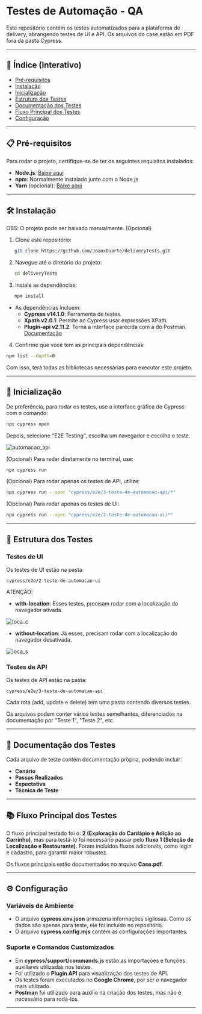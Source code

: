 # Testes de Automação - QA

Este repositório contém os testes automatizados para a plataforma de delivery, abrangendo testes de UI e API. Os arquivos do case estão em PDF fora da pasta Cypress.

---

## 📜 Índice (Interativo)

- [Pré-requisitos](#pré-requisitos)
- [Instalação](#instalação)
- [Inicialização](#inicialização)
- [Estrutura dos Testes](#estrutura-dos-testes)
- [Documentação dos Testes](#documentação-dos-testes)
- [Fluxo Principal dos Testes](#fluxo-principal-dos-testes)
- [Configuração](#configuração)

---

## 📋 <a id="pré-requisitos"></a>Pré-requisitos

Para rodar o projeto, certifique-se de ter os seguintes requisitos instalados:

- **Node.js**: [Baixe aqui](https://nodejs.org)
- **npm**: Normalmente instalado junto com o Node.js
- **Yarn** (opcional): [Baixe aqui](https://yarnpkg.com/)

---

## 🛠️ <a id="instalação"></a>Instalação

OBS: O projeto pode ser baixado manualmente. (Opcional)

1. Clone este repositório:

```bash
   git clone https://github.com/JoaoxDuarte/deliveryTests.git
```

2. Navegue até o diretório do projeto:

```bash
   cd deliveryTests
```

3. Instale as dependências:

```bash
   npm install
```

- As dependências incluem:
  - **Cypress v14.1.0**: Ferramenta de testes.
  - **Xpath v2.0.1**: Permite ao Cypress usar expressões XPath.
  - **Plugin-api v2.11.2**: Torna a interface parecida com a do Postman. [Documentação](https://www.npmjs.com/package/cypress-plugin-api)

4. Confirme que você tem as principais dependências:

```bash
npm list --depth=0
```
Com isso, terá todas as bibliotecas necessárias para executar este projeto.

---

## 🚀 <a id="inicialização"></a>Inicialização

De preferência, para rodar os testes, use a interface gráfica do Cypress com o comando:

```bash
npx cypress open  
```

Depois, selecione "E2E Testing", escolha um navegador e escolha o teste.

![automacao_api](https://github.com/user-attachments/assets/2bdb3b94-a461-4dd6-a44f-702ed44c54b6)



(Opcional) Para rodar diretamente no terminal, use:

```bash
npx cypress run
```

(Opcional) Para rodar apenas os testes de API, utilize:

```bash
npx cypress run --spec "cypress/e2e/3-teste-de-automacao-api/*"
```

(Opcional) Para rodar apenas os testes de UI:

```bash
npx cypress run --spec "cypress/e2e/2-teste-de-automacao-ui/*"
```

---

## 📂 <a id="estrutura-dos-testes"></a>Estrutura dos Testes

### Testes de UI

Os testes de UI estão na pasta:

```
cypress/e2e/2-teste-de-automacao-ui
```
ATENÇÃO: 
- **with-location**: Esses testes, precisam rodar com a localização do navegador ativada.

![loca_c](https://github.com/user-attachments/assets/46150912-525a-4786-ad49-56ab455cba12)

- **without-location**: Já esses, precisam rodar com a localização do navegador desativada.

![loca_s](https://github.com/user-attachments/assets/07e884c2-c3cc-4d88-97a6-2689549b30e7)


### Testes de API

Os testes de API estão na pasta:

```
cypress/e2e/3-teste-de-automacao-api
```

Cada rota (add, update e delete) tem uma pasta contendo diversos testes.

Os arquivos podem conter vários testes semelhantes, diferenciados na documentação por "Teste 1", "Teste 2", etc.

---
## 📖 <a id="documentação-dos-testes"></a>Documentação dos Testes

Cada arquivo de teste contém documentação própria, podendo incluir:

- **Cenário**
- **Passos Realizados**
- **Expectativa**
- **Técnica de Teste**

---

## 📚 <a id="fluxo-principal-dos-testes"></a>Fluxo Principal dos Testes

O fluxo principal testado foi o: **2 (Exploração do Cardápio e Adição ao Carrinho)**, mas para testá-lo foi necessário passar pelo **fluxo 1 (Seleção de Localização e Restaurante)**. Foram incluídos fluxos adicionais, como login e cadastro, para garantir maior robustez.

Os fluxos principais estão documentados no arquivo **Case.pdf**.

---

## ⚙️ <a id="configuração"></a>Configuração

### Variáveis de Ambiente

- O arquivo **cypress.env.json** armazena informações sigilosas. Como os dados são apenas para teste, ele foi incluído no repositório.
- O arquivo **cypress.config.mjs** contém as configurações importantes.

### Suporte e Comandos Customizados

- Em **cypress/support/commands.js** estão as importações e funções auxiliares utilizadas nos testes.
- Foi utilizado o **Plugin API** para visualização dos testes de API.
- Os testes foram executados no **Google Chrome**, por ser o navegador mais utilizado.
- **Postman** foi utilizado para auxílio na criação dos testes, mas não é necessário para rodá-los.

---
